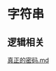 # 字符串

## 逻辑相关

[真正的密码.md](https://github.com/niu0217/Documents/blob/main/Algorithm/OD/string/真正的密码.md)
